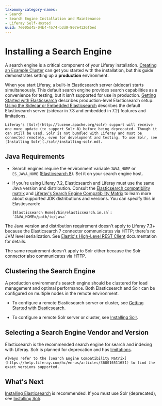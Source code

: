 ```yaml
---
taxonomy-category-names:
- Search
- Search Engine Installation and Maintenance
- Liferay Self-Hosted
uuid: 7e005d45-04b4-4674-b3d0-807e4126f5ed
---
```

# Installing a Search Engine

A search engine is a critical component of your Liferay installation. [Creating an Example Cluster](./../../installation-and-upgrades/setting-up-liferay/clustering-for-high-availability/example-creating-a-simple-dxp-cluster.md#prepare-a-search-engine) can get you started with the installation, but this guide demonstrates setting up a **production** environment.

<!-- MAKE A DIAGRAM SIMILAR TO THE CCR ONE BUT WITH JUST ONE CONNECTION -->

When you start Liferay, a built-in Elasticsearch server (sidecar) starts simultaneously. This default search engine provides search capabilities as a convenience for testing, but it isn't supported for use in production. [Getting Started with Elasticsearch](./elasticsearch/getting-started-with-elasticsearch.md) describes production-level Elasticsearch setup. [Using the Sidecar or Embedded Elasticsearch](./elasticsearch/using-the-sidecar-or-embedded-elasticsearch.md) describes the default Elasticsearch server (sidecar in 7.3 and embedded in 7.2) features and limitations.

```{note}
Liferay's [Solr](http://lucene.apache.org/solr) support will receive one more update (to support Solr 8) before being deprecated. Though it can still be used, Solr is not bundled with Liferay and must be connected remotely, even for development and testing. To use Solr, see [Installing Solr](./solr/installing-solr.md).
```

## Java Requirements

* Search engines require the environment variable `JAVA_HOME` or `ES_JAVA_HOME` ([Elasticsearch 8](https://www.elastic.co/guide/en/elasticsearch/reference/8.8/install-elasticsearch.html#jvm-version)). Set it on your search engine host.

* If you're using Liferay 7.2, Elasticsearch and Liferay must use the same Java version and distribution. Consult the [Elasticsearch compatibility matrix](https://www.elastic.co/support/matrix#matrix_jvm) and [Liferay's Search Engine Compatibility Matrix](https://help.liferay.com/hc/en-us/articles/360016511651) to learn more about supported JDK distributions and versions. You can specify this in Elasticsearch:

    ```properties
    [Elasticsearch Home]/bin/elasticsearch.in.sh`: `JAVA_HOME=/path/to/java`
    ```

The Java version and distribution requirement doesn't apply to Liferay 7.3+ because the Elasticsearch 7 connector communicates via HTTP; there's no JVM level serialization. See [Elastic's High-Level REST Client](https://www.elastic.co/guide/en/elasticsearch/client/java-rest/7.x/java-rest-high.html) documentation for details.

The same requirement doesn't apply to Solr either because the Solr connector also communicates via HTTP.

## Clustering the Search Engine

A production environment's search engine should be clustered for load management and optimal performance. Both Elasticsearch and Solr can be configured on multiple nodes in the remote environment.

* To configure a remote Elasticsearch server or cluster, see [Getting Started with Elasticsearch](./elasticsearch/getting-started-with-elasticsearch.md).

* To configure a remote Solr server or cluster, see [Installing Solr](./solr/installing-solr.md).

## Selecting a Search Engine Vendor and Version

Elasticsearch is the recommended search engine for search and indexing with Liferay. Solr is planned for deprecation and has [limitations](./solr/solr-limitations.md).

```{important}
Always refer to the [Search Engine Compatibility Matrix](https://help.liferay.com/hc/en-us/articles/360016511651) to find the exact versions supported.
```

## What's Next 

[Installing Elasticsearch](./elasticsearch/getting-started-with-elasticsearch.md) is recommended. If you must use Solr (deprecated), see [Installing Solr](./solr/installing-solr.md).
